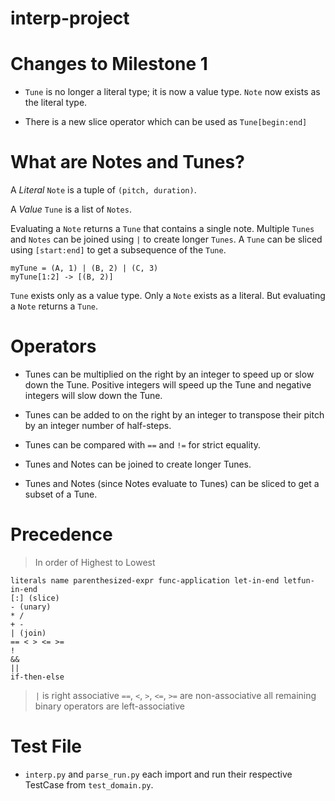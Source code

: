 # interp-project

# Changes to Milestone 1

- `Tune` is no longer a literal type; it is now a value type. `Note` now exists
  as the literal type.

- There is a new slice operator which can be used as `Tune[begin:end]`

# What are Notes and Tunes?

A <em>Literal</em> `Note` is a tuple of `(pitch, duration)`.

A <em>Value</em> `Tune` is a list of `Notes`.

Evaluating a `Note` returns a `Tune` that contains a single note. Multiple `Tunes`
and `Notes` can be joined using `|` to create longer `Tunes`. A `Tune` can be
sliced using `[start:end]` to get a subsequence of the `Tune`.

```
myTune = (A, 1) | (B, 2) | (C, 3)
myTune[1:2] -> [(B, 2)]
```

`Tune` exists only as a value type. Only a `Note` exists as a literal. But
evaluating a `Note` returns a `Tune`.

# Operators

- Tunes can be multiplied on the right by an integer to speed up or slow down the
  Tune. Positive integers will speed up the Tune and negative integers will slow
  down the Tune.

- Tunes can be added to on the right by an integer to transpose their pitch
  by an integer number of half-steps.

- Tunes can be compared with `==` and `!=` for strict equality.

- Tunes and Notes can be joined to create longer Tunes.

- Tunes and Notes (since Notes evaluate to Tunes) can be sliced to get a subset 
  of a Tune.

# Precedence

> In order of Highest to Lowest

```
literals name parenthesized-expr func-application let-in-end letfun-in-end
[:] (slice)
- (unary)
* /
+ -
| (join)
== < > <= >=
!
&&
||
if-then-else
```

>`|` is right associative
>`==`, `<`, `>`, `<=`, `>=` are non-associative
>all remaining binary operators are left-associative

# Test File

- `interp.py` and `parse_run.py` each import and run their respective TestCase
  from `test_domain.py`.
